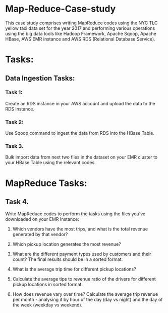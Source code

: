 # Map-Reduce-Case-study
This case study comprises writing MapReduce codes using the NYC TLC yellow taxi data set for the year 2017 and performing various operations using the big data tools like Hadoop Framework, Apache Sqoop, Apache HBase, AWS EMR instance and AWS RDS (Relational Database Service). 

# Tasks:
## Data Ingestion Tasks:

### Task 1: 
Create an RDS instance in your AWS account and upload the data to the RDS instance.

### Task 2: 
Use Sqoop command to ingest the data from RDS into the HBase Table.

### Task 3. 
Bulk import data from next two files in the dataset on your EMR cluster to your HBase Table using the relevant codes.

# MapReduce Tasks:

## Task 4. 
Write MapReduce codes to perform the tasks using the files you’ve downloaded on your EMR Instance:

1. Which vendors have the most trips, and what is the total revenue generated by that vendor?
 
2. Which pickup location generates the most revenue? 
 
3. What are the different payment types used by customers and their count? The final results should be in a sorted format.
 
4. What is the average trip time for different pickup locations?
 
5. Calculate the average tips to revenue ratio of the drivers for different pickup locations in sorted format.
 
6. How does revenue vary over time? Calculate the average trip revenue per month - analysing it by hour of the day (day vs night) and the day of the week (weekday vs weekend).
 

